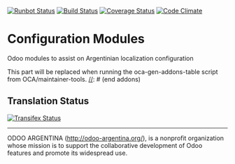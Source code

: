 [![Runbot Status](https://runbot.odoo-argentina.org/runbot/badge/flat/2/9.0.svg)](https://runbot.odoo-argentina.org/runbot/repo/github-com-odoo-argentina-config-2)
[![Build Status](https://travis-ci.org/odoo-argentina/config.svg?branch=9.0)](https://travis-ci.org/odoo-argentina/config)
[![Coverage Status](https://coveralls.io/repos/odoo-argentina/config/badge.svg?branch=9.0&service=github)](https://coveralls.io/github/odoo-argentina/config?branch=9.0)
[![Code Climate](https://codeclimate.com/github/odoo-argentina/config/badges/gpa.svg)](https://codeclimate.com/github/odoo-argentina/config)

# Configuration Modules

Odoo modules to assist on Argentinian localization configuration 

[//]: # (addons)
This part will be replaced when running the oca-gen-addons-table script from OCA/maintainer-tools.
[//]: # (end addons)

Translation Status
------------------
[![Transifex Status](https://www.transifex.com/projects/p/odoo-argentina-config-9-0/chart/image_png)](https://www.transifex.com/projects/p/odoo-argentina-config-9-0)

----

ODOO ARGENTINA (http://odoo-argentina.org/), is a nonprofit organization whose mission is to support the collaborative development of Odoo features and promote its widespread use.
